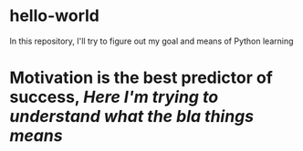 # hello-world
In this repository, I'll try to figure out my goal and means of Python learning
# **Motivation is the best predictor of success**, *Here I'm trying to understand what the *bla* things means*
